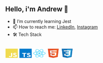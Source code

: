 ## Hello, i'm Andrew 👋

- 🌱 I’m currently learning Jest
- 📫 How to reach me: [LinkedIn](https://www.linkedin.com/in/andrew-costa-8849aa24a/), [Instagram](https://www.instagram.com/_drewcosta/)
- 🛠 Tech Stack
<div style="display: inline_block"><br>
  <img align="center" alt="Drew-Js" height="30" width="40" src="https://raw.githubusercontent.com/devicons/devicon/master/icons/javascript/javascript-plain.svg">
  <img align="center" alt="Drew-Ts" height="30" width="40" src="https://raw.githubusercontent.com/devicons/devicon/master/icons/typescript/typescript-plain.svg">
  <img align="center" alt="Drew-React" height="30" width="40" src="https://raw.githubusercontent.com/devicons/devicon/master/icons/react/react-original.svg">
  <img align="center" alt="Drew-HTML" height="30" width="40" src="https://raw.githubusercontent.com/devicons/devicon/master/icons/html5/html5-original.svg">
  <img align="center" alt="Drew-CSS" height="30" width="40" src="https://raw.githubusercontent.com/devicons/devicon/master/icons/css3/css3-original.svg">
</div>
 
 ##

